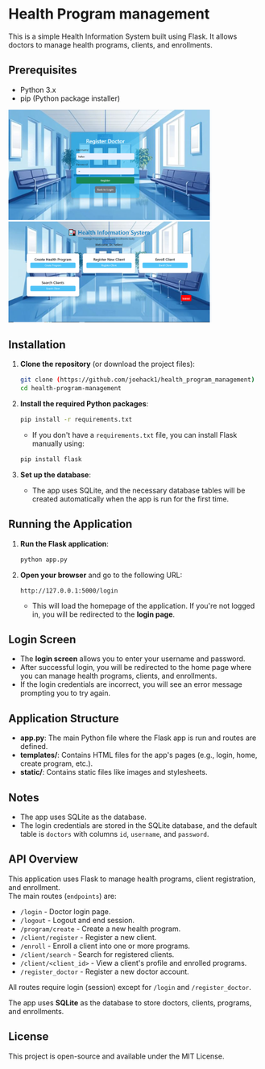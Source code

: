 # Health Program management

This is a simple Health Information System built using Flask. It allows doctors to manage health programs, clients, and enrollments.

## Prerequisites

- Python 3.x
- pip (Python package installer)

<img src="./a.PNG" alt="Screenshot A" width="400"/>
<img src="./b.PNG" alt="Screenshot B" width="400"/>


## Installation

1. **Clone the repository** (or download the project files):
   ```bash
   git clone (https://github.com/joehack1/health_program_management)
   cd health-program-management
   ```

2. **Install the required Python packages**:
   ```bash
   pip install -r requirements.txt
   ```

   * If you don't have a `requirements.txt` file, you can install Flask manually using:
   ```bash
   pip install flask
   ```

3. **Set up the database**:
   * The app uses SQLite, and the necessary database tables will be created automatically when the app is run for the first time.

## Running the Application

1. **Run the Flask application**:
   ```bash
   python app.py
   ```

2. **Open your browser** and go to the following URL:
   ```
   http://127.0.0.1:5000/login
   ```

   * This will load the homepage of the application. If you're not logged in, you will be redirected to the **login page**.

## Login Screen

* The **login screen** allows you to enter your username and password.
* After successful login, you will be redirected to the home page where you can manage health programs, clients, and enrollments.
* If the login credentials are incorrect, you will see an error message prompting you to try again.

## Application Structure

* **app.py**: The main Python file where the Flask app is run and routes are defined.
* **templates/**: Contains HTML files for the app's pages (e.g., login, home, create program, etc.).
* **static/**: Contains static files like images and stylesheets.

## Notes

* The app uses SQLite as the database.
* The login credentials are stored in the SQLite database, and the default table is `doctors` with columns `id`, `username`, and `password`.
## API Overview

This application uses Flask to manage health programs, client registration, and enrollment.  
The main routes (`endpoints`) are:

- `/login` - Doctor login page.
- `/logout` - Logout and end session.
- `/program/create` - Create a new health program.
- `/client/register` - Register a new client.
- `/enroll` - Enroll a client into one or more programs.
- `/client/search` - Search for registered clients.
- `/client/<client_id>` - View a client's profile and enrolled programs.
- `/register_doctor` - Register a new doctor account.

All routes require login (session) except for `/login` and `/register_doctor`.

The app uses **SQLite** as the database to store doctors, clients, programs, and enrollments.


## License

This project is open-source and available under the MIT License.
